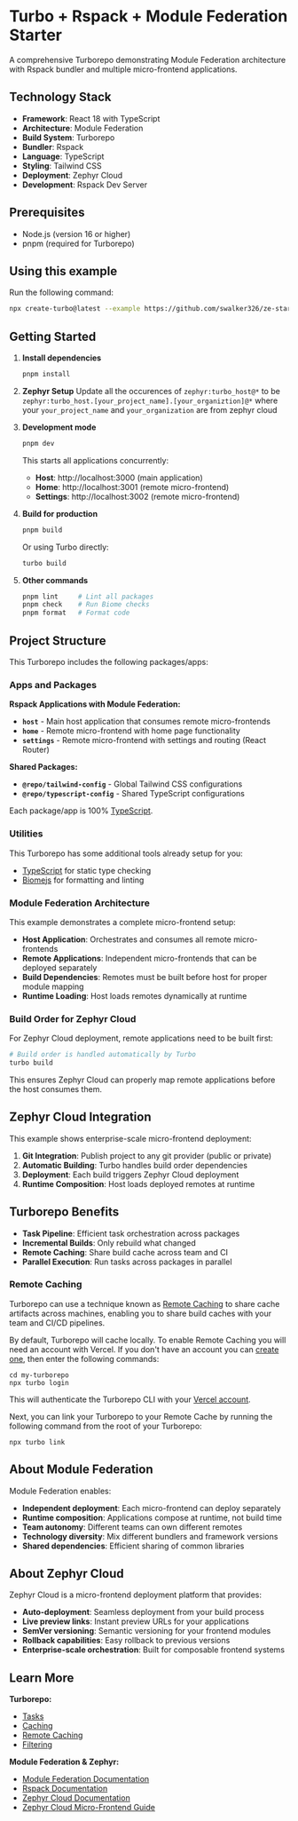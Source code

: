 # Turbo + Rspack + Module Federation Starter

A comprehensive Turborepo demonstrating Module Federation architecture with Rspack bundler and multiple micro-frontend applications.

## Technology Stack

- **Framework**: React 18 with TypeScript
- **Architecture**: Module Federation
- **Build System**: Turborepo
- **Bundler**: Rspack
- **Language**: TypeScript
- **Styling**: Tailwind CSS
- **Deployment**: Zephyr Cloud
- **Development**: Rspack Dev Server

## Prerequisites

- Node.js (version 16 or higher)
- pnpm (required for Turborepo)

## Using this example

Run the following command:

```sh
npx create-turbo@latest --example https://github.com/swalker326/ze-starter-turbo
```

## Getting Started

1. **Install dependencies**
   ```bash
   pnpm install
   ```
2. **Zephyr Setup**
   Update all the occurences of `zephyr:turbo_host@*` to be `zephyr:turbo_host.[your_project_name].[your_organiztion]@*` where your `your_project_name` and `your_organization` are from zephyr cloud
3. **Development mode**
   ```bash
   pnpm dev
   ```
   
   This starts all applications concurrently:
   - **Host**: http://localhost:3000 (main application)
   - **Home**: http://localhost:3001 (remote micro-frontend)
   - **Settings**: http://localhost:3002 (remote micro-frontend)

4. **Build for production**
   ```bash
   pnpm build
   ```
   
   Or using Turbo directly:
   ```bash
   turbo build
   ```

5. **Other commands**
   ```bash
   pnpm lint     # Lint all packages
   pnpm check    # Run Biome checks
   pnpm format   # Format code
   ```

## Project Structure

This Turborepo includes the following packages/apps:

### Apps and Packages

**Rspack Applications with Module Federation:**
- **`host`** - Main host application that consumes remote micro-frontends
- **`home`** - Remote micro-frontend with home page functionality
- **`settings`** - Remote micro-frontend with settings and routing (React Router)

**Shared Packages:**
- **`@repo/tailwind-config`** - Global Tailwind CSS configurations 
- **`@repo/typescript-config`** - Shared TypeScript configurations

Each package/app is 100% [TypeScript](https://www.typescriptlang.org/).

### Utilities

This Turborepo has some additional tools already setup for you:

- [TypeScript](https://www.typescriptlang.org/) for static type checking
- [Biomejs](https://biomejs.dev/guides/getting-started/) for formatting and linting

### Module Federation Architecture

This example demonstrates a complete micro-frontend setup:

- **Host Application**: Orchestrates and consumes all remote micro-frontends
- **Remote Applications**: Independent micro-frontends that can be deployed separately
- **Build Dependencies**: Remotes must be built before host for proper module mapping
- **Runtime Loading**: Host loads remotes dynamically at runtime

### Build Order for Zephyr Cloud

For Zephyr Cloud deployment, remote applications need to be built first:

```bash
# Build order is handled automatically by Turbo
turbo build
```

This ensures Zephyr Cloud can properly map remote applications before the host consumes them.

## Zephyr Cloud Integration

This example shows enterprise-scale micro-frontend deployment:

1. **Git Integration**: Publish project to any git provider (public or private)
2. **Automatic Building**: Turbo handles build order dependencies
3. **Deployment**: Each build triggers Zephyr Cloud deployment
4. **Runtime Composition**: Host loads deployed remotes at runtime

## Turborepo Benefits

- **Task Pipeline**: Efficient task orchestration across packages
- **Incremental Builds**: Only rebuild what changed
- **Remote Caching**: Share build cache across team and CI
- **Parallel Execution**: Run tasks across packages in parallel

### Remote Caching

Turborepo can use a technique known as [Remote Caching](https://turbo.build/repo/docs/core-concepts/remote-caching) to share cache artifacts across machines, enabling you to share build caches with your team and CI/CD pipelines.

By default, Turborepo will cache locally. To enable Remote Caching you will need an account with Vercel. If you don't have an account you can [create one](https://vercel.com/signup), then enter the following commands:

```
cd my-turborepo
npx turbo login
```

This will authenticate the Turborepo CLI with your [Vercel account](https://vercel.com/docs/concepts/personal-accounts/overview).

Next, you can link your Turborepo to your Remote Cache by running the following command from the root of your Turborepo:

```
npx turbo link
```

## About Module Federation

Module Federation enables:
- **Independent deployment**: Each micro-frontend can deploy separately
- **Runtime composition**: Applications compose at runtime, not build time
- **Team autonomy**: Different teams can own different remotes
- **Technology diversity**: Mix different bundlers and framework versions
- **Shared dependencies**: Efficient sharing of common libraries

## About Zephyr Cloud

Zephyr Cloud is a micro-frontend deployment platform that provides:
- **Auto-deployment**: Seamless deployment from your build process
- **Live preview links**: Instant preview URLs for your applications
- **SemVer versioning**: Semantic versioning for your frontend modules
- **Rollback capabilities**: Easy rollback to previous versions
- **Enterprise-scale orchestration**: Built for composable frontend systems

## Learn More

**Turborepo:**
- [Tasks](https://turbo.build/repo/docs/core-concepts/monorepos/running-tasks)
- [Caching](https://turbo.build/repo/docs/core-concepts/caching)
- [Remote Caching](https://turbo.build/repo/docs/core-concepts/remote-caching)
- [Filtering](https://turbo.build/repo/docs/core-concepts/monorepos/filtering)

**Module Federation & Zephyr:**
- [Module Federation Documentation](https://module-federation.io/)
- [Rspack Documentation](https://rspack.dev/)
- [Zephyr Cloud Documentation](https://docs.zephyr-cloud.io)
- [Zephyr Cloud Micro-Frontend Guide](https://docs.zephyr-cloud.io/how-to/mf-guide)
